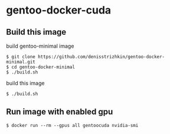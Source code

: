 # gentoo-docker-cuda

## Build this image

build gentoo-minimal image

```console
$ git clone https://github.com/denisstrizhkin/gentoo-docker-minimal.git
$ cd gentoo-docker-minimal
$ ./build.sh
```

build this image

```console
$ ./build.sh
```

## Run image with enabled gpu
```console
$ docker run --rm --gpus all gentoocuda nvidia-smi
```
